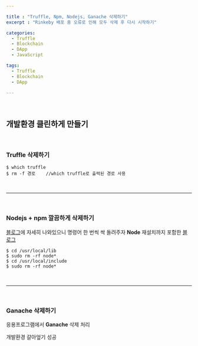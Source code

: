 ```yaml
---

title : "Truffle, Npm, Nodejs, Ganache 삭제하기"
excerpt : "Rinkeby 배포 중 오류로 인해 모두 삭제 후 다시 시작하기"

categories:
  - Truffle
  - Blockchain
  - DApp
  - JavaScript

tags:
  - Truffle
  - Blockchain
  - DApp

---
```


<br/>

개발환경 클린하게 만들기
-------------------

<br/>

### Truffle 삭제하기

```
$ which truffle
$ rm -f 경로    //which truffle로 출력된 경로 사용
```

<br/>

* * *

<br/>

### Nodejs + npm 깔끔하게 삭제하기
[블로그](https://www.theteams.kr/teams/35/post/67342)에 자세히 나와있으니 명령어 한 번씩 싹 돌려주자
**Node** 재설치까지 포함한 [블로그](http://junsikshim.github.io/2016/01/29/Mac%EC%97%90%EC%84%9C-Node.js-%EC%84%A4%EC%B9%98%ED%95%98%EA%B8%B0.html)
```
$ cd /usr/local/lib
$ sudo rm -rf node*
$ cd /usr/local/include
$ sudo rm -rf node*
```

<br/>

* * *

<br/>

### Ganache 삭제하기

응용프로그램에서 **Ganache** 삭제 처리

개발환경 갈아엎기 성공
